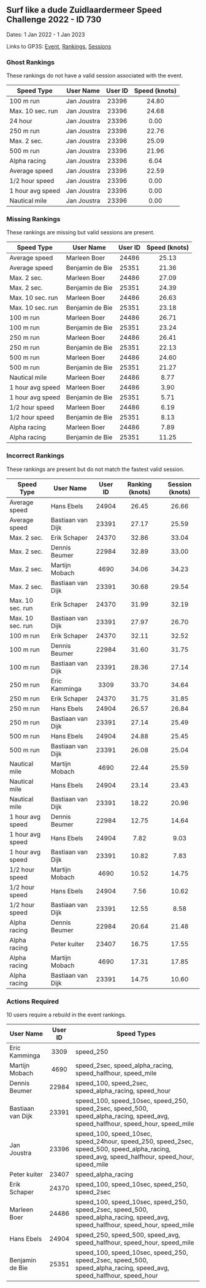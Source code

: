 ## Surf like a dude Zuidlaardermeer Speed Challenge 2022 - ID 730

Dates: 1 Jan 2022 - 1 Jan 2023

Links to GP3S: [Event](https://www.gps-speedsurfing.com/default.aspx?mnu=event&val=730), [Rankings](https://www.gps-speedsurfing.com/default.aspx?mnu=eventranking&val=730), [Sessions](https://www.gps-speedsurfing.com/default.aspx?mnu=eventsessions&val=730)

### Ghost Rankings

These rankings do not have a valid session associated with the event.

| Speed Type | User Name | User ID | Speed (knots) |
| ---------- | --------- | :-----: | :-----------: |
| 100 m run | Jan Joustra | 23396 | 24.80 |
| Max. 10 sec. run | Jan Joustra | 23396 | 24.68 |
| 24 hour | Jan Joustra | 23396 | 0.00 |
| 250 m run | Jan Joustra | 23396 | 22.76 |
| Max. 2 sec. | Jan Joustra | 23396 | 25.09 |
| 500 m run | Jan Joustra | 23396 | 21.96 |
| Alpha racing | Jan Joustra | 23396 | 6.04 |
| Average speed | Jan Joustra | 23396 | 22.59 |
| 1/2 hour speed | Jan Joustra | 23396 | 0.00 |
| 1 hour avg speed | Jan Joustra | 23396 | 0.00 |
| Nautical mile | Jan Joustra | 23396 | 0.00 |

### Missing Rankings

These rankings are missing but valid sessions are present.

| Speed Type | User Name | User ID | Speed (knots) |
| ---------- | --------- | :-----: | :-----------: |
| Average speed | Marleen Boer | 24486 | 25.13 |
| Average speed | Benjamin de Bie | 25351 | 21.36 |
| Max. 2 sec. | Marleen Boer | 24486 | 27.09 |
| Max. 2 sec. | Benjamin de Bie | 25351 | 24.39 |
| Max. 10 sec. run | Marleen Boer | 24486 | 26.63 |
| Max. 10 sec. run | Benjamin de Bie | 25351 | 23.18 |
| 100 m run | Marleen Boer | 24486 | 26.71 |
| 100 m run | Benjamin de Bie | 25351 | 23.24 |
| 250 m run | Marleen Boer | 24486 | 26.41 |
| 250 m run | Benjamin de Bie | 25351 | 22.13 |
| 500 m run | Marleen Boer | 24486 | 24.60 |
| 500 m run | Benjamin de Bie | 25351 | 21.27 |
| Nautical mile | Marleen Boer | 24486 | 8.77 |
| 1 hour avg speed | Marleen Boer | 24486 | 3.90 |
| 1 hour avg speed | Benjamin de Bie | 25351 | 5.71 |
| 1/2 hour speed | Marleen Boer | 24486 | 6.19 |
| 1/2 hour speed | Benjamin de Bie | 25351 | 8.13 |
| Alpha racing | Marleen Boer | 24486 | 7.89 |
| Alpha racing | Benjamin de Bie | 25351 | 11.25 |

### Incorrect Rankings

These rankings are present but do not match the fastest valid session.

| Speed Type | User Name | User ID | Ranking (knots) | Session (knots) |
| ---------- | --------- | :-----: | :-------------: | :-------------: |
| Average speed | Hans Ebels | 24904 | 26.45 | 26.66 |
| Average speed | Bastiaan van Dijk | 23391 | 27.17 | 25.59 |
| Max. 2 sec. | Erik Schaper | 24370 | 32.86 | 33.04 |
| Max. 2 sec. | Dennis Beumer | 22984 | 32.89 | 33.00 |
| Max. 2 sec. | Martijn Mobach | 4690 | 34.06 | 34.23 |
| Max. 2 sec. | Bastiaan van Dijk | 23391 | 30.68 | 29.54 |
| Max. 10 sec. run | Erik Schaper | 24370 | 31.99 | 32.19 |
| Max. 10 sec. run | Bastiaan van Dijk | 23391 | 27.97 | 26.70 |
| 100 m run | Erik Schaper | 24370 | 32.11 | 32.52 |
| 100 m run | Dennis Beumer | 22984 | 31.60 | 31.75 |
| 100 m run | Bastiaan van Dijk | 23391 | 28.36 | 27.14 |
| 250 m run | Eric Kamminga | 3309 | 33.70 | 34.64 |
| 250 m run | Erik Schaper | 24370 | 31.75 | 31.85 |
| 250 m run | Hans Ebels | 24904 | 26.57 | 26.84 |
| 250 m run | Bastiaan van Dijk | 23391 | 27.14 | 25.49 |
| 500 m run | Hans Ebels | 24904 | 24.88 | 25.45 |
| 500 m run | Bastiaan van Dijk | 23391 | 26.08 | 25.04 |
| Nautical mile | Martijn Mobach | 4690 | 22.44 | 25.59 |
| Nautical mile | Hans Ebels | 24904 | 23.14 | 23.43 |
| Nautical mile | Bastiaan van Dijk | 23391 | 18.22 | 20.96 |
| 1 hour avg speed | Dennis Beumer | 22984 | 12.75 | 14.64 |
| 1 hour avg speed | Hans Ebels | 24904 | 7.82 | 9.03 |
| 1 hour avg speed | Bastiaan van Dijk | 23391 | 10.82 | 7.83 |
| 1/2 hour speed | Martijn Mobach | 4690 | 10.52 | 14.75 |
| 1/2 hour speed | Hans Ebels | 24904 | 7.56 | 10.62 |
| 1/2 hour speed | Bastiaan van Dijk | 23391 | 12.55 | 8.58 |
| Alpha racing | Dennis Beumer | 22984 | 20.64 | 21.48 |
| Alpha racing | Peter kuiter | 23407 | 16.75 | 17.55 |
| Alpha racing | Martijn Mobach | 4690 | 17.31 | 17.85 |
| Alpha racing | Bastiaan van Dijk | 23391 | 14.75 | 10.60 |

### Actions Required

10 users require a rebuild in the event rankings.

| User Name | User ID | Speed Types |
| --------- | :-----: | ----------- |
| Eric Kamminga | 3309 | speed_250 |
| Martijn Mobach | 4690 | speed_2sec, speed_alpha_racing, speed_halfhour, speed_mile |
| Dennis Beumer | 22984 | speed_100, speed_2sec, speed_alpha_racing, speed_hour |
| Bastiaan van Dijk | 23391 | speed_100, speed_10sec, speed_250, speed_2sec, speed_500, speed_alpha_racing, speed_avg, speed_halfhour, speed_hour, speed_mile |
| Jan Joustra | 23396 | speed_100, speed_10sec, speed_24hour, speed_250, speed_2sec, speed_500, speed_alpha_racing, speed_avg, speed_halfhour, speed_hour, speed_mile |
| Peter kuiter | 23407 | speed_alpha_racing |
| Erik Schaper | 24370 | speed_100, speed_10sec, speed_250, speed_2sec |
| Marleen Boer | 24486 | speed_100, speed_10sec, speed_250, speed_2sec, speed_500, speed_alpha_racing, speed_avg, speed_halfhour, speed_hour, speed_mile |
| Hans Ebels | 24904 | speed_250, speed_500, speed_avg, speed_halfhour, speed_hour, speed_mile |
| Benjamin de Bie | 25351 | speed_100, speed_10sec, speed_250, speed_2sec, speed_500, speed_alpha_racing, speed_avg, speed_halfhour, speed_hour |
